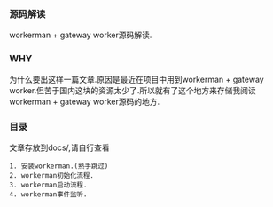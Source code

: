 ### 源码解读
workerman + gateway worker源码解读.
### WHY
为什么要出这样一篇文章.原因是最近在项目中用到workerman + gateway worker.但苦于国内这块的资源太少了.所以就有了这个地方来存储我阅读workerman + gateway worker源码的地方.
### 目录
文章存放到docs/,请自行查看
```
1. 安装workerman.(熟手跳过)
2. workerman初始化流程.
3. workerman启动流程.
4. workerman事件监听.
```